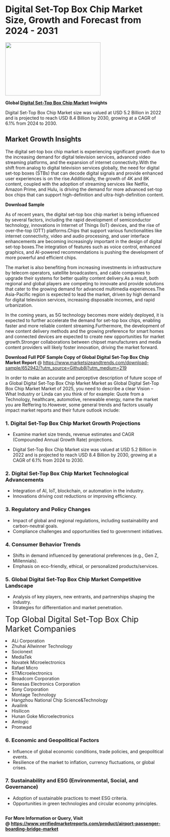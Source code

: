 <H1>Digital Set-Top Box Chip Market Size, Growth and Forecast from 2024 - 2031</H1><img class="aligncenter size-medium wp-image-584254" src="https://thirdeyenews.in/wp-content/uploads/2024/09/Global-Market-Research-300x168.jpeg" alt="" width="300" height="168" /><p><strong>Global&nbsp;<a href="https://www.marketsizeandtrends.com/download-sample/652942/?utm_source=Github8j?utm_medium=219">Digital Set-Top Box Chip Market</a> Insights</strong></p><p>Digital Set-Top Box Chip Market size was valued at USD 5.2 Billion in 2022 and is projected to reach USD 8.4 Billion by 2030, growing at a CAGR of 6.1% from 2024 to 2030.</p><p><h2>Market Growth Insights</h2> <p>The digital set-top box chip market is experiencing significant growth due to the increasing demand for digital television services, advanced video streaming platforms, and the expansion of internet connectivity.With the shift from analog to digital television services globally, the need for digital set-top boxes (STBs) that can decode digital signals and provide enhanced user experiences is on the rise.Additionally, the growth of 4K and 8K content, coupled with the adoption of streaming services like Netflix, Amazon Prime, and Hulu, is driving the demand for more advanced set-top box chips that can support high-definition and ultra-high-definition content.</p> <p><strong>Download Sample</strong></p> <p>As of recent years, the digital set-top box chip market is being influenced by several factors, including the rapid development of semiconductor technology, innovations in Internet of Things (IoT) devices, and the rise of over-the-top (OTT) platforms.Chips that support various functionalities like internet connectivity, video and audio processing, and user interface enhancements are becoming increasingly important in the design of digital set-top boxes.The integration of features such as voice control, enhanced graphics, and AI-powered recommendations is pushing the development of more powerful and efficient chips.</p> <p>The market is also benefiting from increasing investments in infrastructure by telecom operators, satellite broadcasters, and cable companies to upgrade their systems for better quality content delivery.As a result, both regional and global players are competing to innovate and provide solutions that cater to the growing demand for advanced multimedia experiences.The Asia-Pacific region is expected to lead the market, driven by high demand for digital television services, increasing disposable incomes, and rapid urbanization.</p> <p>In the coming years, as 5G technology becomes more widely deployed, it is expected to further accelerate the demand for set-top box chips, enabling faster and more reliable content streaming.Furthermore, the development of new content delivery methods and the growing preference for smart homes and connected devices are expected to create new opportunities for market growth.Stronger collaborations between chipset manufacturers and media content providers will likely foster innovation, driving the market forward.</p> <p><span class=""><strong>Download Full PDF Sample Copy of Global Digital Set-Top Box Chip Market Report</strong> @ <a href="https://www.marketsizeandtrends.com/download-sample/652942/?utm_source=Github8j?utm_medium=219" target="_blank">https://www.marketsizeandtrends.com/download-sample/652942/?utm_source=Github8j?utm_medium=219</a></span></p><p>In order to make an accurate and perceptive description of future scope of a Global&nbsp;Digital Set-Top Box Chip Market Market as Global&nbsp;Digital Set-Top Box Chip Market Market of 2025, you need to describe a clear Vision &ndash; What Industry or Linda can you think of for example: Quote from a Technology, healthcare, automotive, renewable energy, name the market you are Reffering to.However, some general trends and factors usually impact market reports and their future outlook include:</p><h3>1.&nbsp;<strong>Digital Set-Top Box Chip Market Growth Projections</strong></h3><ul><li>Examine market size trends, revenue estimates and CAGR (Compounded Annual Growth Rate) projections.</li><li><p>Digital Set-Top Box Chip Market size was valued at USD 5.2 Billion in 2022 and is projected to reach USD 8.4 Billion by 2030, growing at a CAGR of 6.1% from 2024 to 2030.</p></li></ul><h3>2.&nbsp;<strong>Digital Set-Top Box Chip Market Technological Advancements</strong></h3><ul><li>Integration of AI, IoT, blockchain, or automation in the industry.</li><li>Innovations driving cost reductions or improving efficiency.</li></ul><h3>3.&nbsp;<strong>Regulatory and Policy Changes</strong></h3><ul><li>Impact of global and regional regulations, including sustainability and carbon-neutral goals.</li><li>Compliance challenges and opportunities tied to government initiatives.</li></ul><h3>4.&nbsp;<strong>Consumer Behavior Trends</strong></h3><ul><li>Shifts in demand influenced by generational preferences (e.g., Gen Z, Millennials).</li><li>Emphasis on eco-friendly, ethical, or personalized products/services.</li></ul><h3>5.&nbsp;<strong>Global Digital Set-Top Box Chip Market Competitive Landscape</strong></h3><ul><li>Analysis of key players, new entrants, and partnerships shaping the industry.</li><li>Strategies for differentiation and market penetration.</li></ul><p data-pm-slice="1 1 []"><span style="color: inherit; font-family: inherit; font-size: 25px;">Top Global Digital Set-Top Box Chip Market Companies</span></p><div class="" data-test-id=""><p><li>ALi Corporation</li><li> Zhuhai Allwinner Technology</li><li> Socionext</li><li> MediaTek</li><li> Novatek Microelectronics</li><li> Rafael Micro</li><li> STMicroelectronics</li><li> Broadcom Corporation</li><li> Renesas Electronics Corporation</li><li> Sony Corporation</li><li> Montage Technology</li><li> Hangzhou National Chip Science&Technology</li><li> Availink</li><li> Hisilicon</li><li> Hunan Goke Microelectronics</li><li> Amlogic</li><li> Promwad</li></p></div><h3>6.&nbsp;<strong>Economic and Geopolitical Factors</strong></h3><ul><li>Influence of global economic conditions, trade policies, and geopolitical events.</li><li>Resilience of the market to inflation, currency fluctuations, or global crises.</li></ul><h3>7.&nbsp;<strong>Sustainability and ESG (Environmental, Social, and Governance)</strong></h3><ul><li>Adoption of sustainable practices to meet ESG criteria.</li><li>Opportunities in green technologies and circular economy principles.</li></ul><h2><strong style="font-size: 14px;">For More Information or Query, Visit @&nbsp;</strong><a style="background-color: #ffffff; font-size: 14px;" href="https://www.marketsizeandtrends.com/report/digital-set-top-box-chip-market/" target="_blank">https://www.verifiedmarketreports.com/product/airport-passenger-boarding-bridge-market</a></h2>